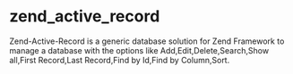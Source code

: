 zend_active_record
==================

Zend-Active-Record is a generic database solution for Zend Framework to manage a database with the options like Add,Edit,Delete,Search,Show all,First Record,Last Record,Find by Id,Find by Column,Sort.